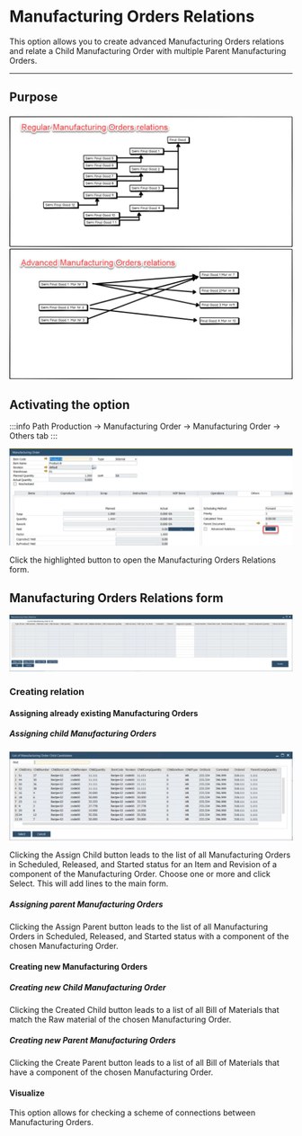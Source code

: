 # Manufacturing Orders Relations

This option allows you to create advanced Manufacturing Orders relations and relate a Child Manufacturing Order with multiple Parent Manufacturing Orders.

---

## Purpose

![Advanced Manufacturing Orders Relations](./media/advanced-manufacturing-orders-relations.webp)

## Activating the option

:::info Path
Production → Manufacturing Order → Manufacturing Order → Others tab
:::

![Checkbox](./media/manufacturing-orders-relations-checkbox.webp)

Click the highlighted button to open the Manufacturing Orders Relations form.

## Manufacturing Orders Relations form

![Form](./media/manufacturing-orders-relations-form.webp)

### Creating relation

#### Assigning already existing Manufacturing Orders

##### Assigning child Manufacturing Orders

![List](./media/list-of-manufacturing-order-child-candidates.webp)

Clicking the Assign Child button leads to the list of all Manufacturing Orders in Scheduled, Released, and Started status for an Item and Revision of a component of the Manufacturing Order. Choose one or more and click Select. This will add lines to the main form.

##### Assigning parent Manufacturing Orders

Clicking the Assign Parent button leads to the list of all Manufacturing Orders in Scheduled, Released, and Started status with a component of the chosen Manufacturing Order.

#### Creating new Manufacturing Orders

##### Creating new Child Manufacturing Order

Clicking the Created Child button leads to a list of all Bill of Materials that match the Raw material of the chosen Manufacturing Order.

##### Creating new Parent Manufacturing Orders

Clicking the Create Parent button leads to a list of all Bill of Materials that have a component of the chosen Manufacturing Order.

#### Visualize

This option allows for checking a scheme of connections between Manufacturing Orders.

